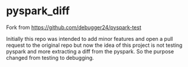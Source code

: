# pyspark_diff

Fork from https://github.com/debugger24/pyspark-test

Initially this repo was intended to add minor features and open a pull request to the original repo but now the idea of this project is not testing pyspark and more extracting a diff from the pyspark. So the purpose changed from testing to debugging.

